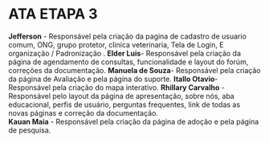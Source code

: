# ATA ETAPA 3
**Jefferson** - Responsável pela criação da pagina de cadastro de usuario comum, ONG, grupo protetor, clinica veterinaria, Tela de Login, E organização / Padronização .
**Elder Luis**- Responsável pela criação da página de agendamento de consultas, funcionalidade e layout do forúm, correções da documentação. 
**Manuela de Souza**- Responsável pela criação da página de Avaliação e pela página do suporte.
**Itallo Otavio**- Responsável pela criação do mapa interativo.
**Rhillary Carvalho** - Responsável pelo layout da página de apresentação, sobre nós, aba educacional, perfis de usuário, perguntas frequentes, link de todas as novas páginas e correção da documentação.  
**Kauan Maia** - Responsável pela criação da página de adoção e pela página de pesquisa.
